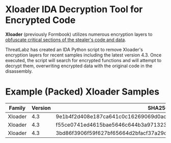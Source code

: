 # Xloader IDA Decryption Tool for Encrypted Code

**Xloader** (previously Formbook) utilizes numerous encryption layers to [obfuscate critical sections of the stealer's code and data](https://www.zscaler.com/blogs/security-research/technical-analysis-xloaders-code-obfuscation-version-43). 

ThreatLabz has created an IDA Python script to remove Xloader's encryption layers for recent samples including the latest version 4.3. Once executed, the script will search for encrypted functions and will attempt to decrypt them, overwriting encrypted data with the original code in the disassembly.

# Example (Packed) Xloader Samples

|Family  |Version |SHA256                                                          |
|--------|--------|----------------------------------------------------------------|
|Xloader |4.3     |9e1b4f2d408e187ca641c0c16269069d0acabe5ae15514418726fbc720b33731|
|Xloader |4.3     |f55ce0741ed4615bae5646c644b3a971323ac344b12693495d5749c688d5d489|
|Xloader |4.3     |3bd86f3906f59f627bf65664d2bfacf37a29dbaafeae601baf5eeb544396f26c|
